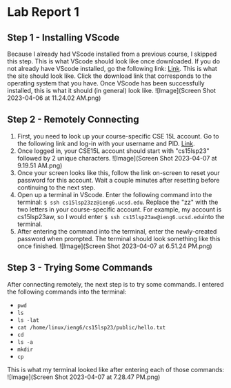 # Lab Report 1
## Step 1 - Installing VScode
Because I already had VScode installed from a previous course, I skipped this step. This is what VScode should look like once downloaded.
If you do not already have VScode installed, go the following link: [Link](https://code.visualstudio.com/). This is what the site should look like. Click the download link that corresponds to the operating system that you have. 
Once VScode has been successfully installed, this is what it should (in general) look like.
![Image](Screen Shot 2023-04-06 at 11.24.02 AM.png)
## Step 2 - Remotely Connecting
1. First, you need to look up your course-specific CSE 15L account. Go to the following link and log-in with your username and PID. [Link](https://sdacs.ucsd.edu/~icc/index.php).
2. Once logged in, your CSE15L account should start with "cs15lsp23" followed by 2 unique characters. ![Image](Screen Shot 2023-04-07 at 9.19.51 AM.png)
3. Once your screen looks like this, follow the link on-screen to reset your password for this account. Wait a couple minutes after resetting before continuing to the next step.
4. Open up a terminal in VScode. Enter the following command into the terminal: `$ ssh cs15lsp23zz@ieng6.ucsd.edu`. Replace the "zz" with the two letters in your course-specific account. For example, my account is cs15lsp23aw, so I would enter `$ ssh cs15lsp23aw@ieng6.ucsd.edu`into the terminal. 
5. After entering the command into the terminal, enter the newly-created password when prompted. The terminal should look something like this once finished. ![Image](Screen Shot 2023-04-07 at 6.51.24 PM.png)
## Step 3 - Trying Some Commands
After connecting remotely, the next step is to try some commands. I entered the following commands into the terminal:
- `pwd`
- `ls`
- `ls -lat`
- `cat /home/linux/ieng6/cs15lsp23/public/hello.txt`
- `cd`
- `ls -a`
- `mkdir`
- `cp`

This is what my terminal looked like after entering each of those commands:
![Image](Screen Shot 2023-04-07 at 7.28.47 PM.png)


